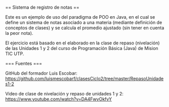 == Sistema de registro de notas ==

Este es un ejemplo de uso del paradigma de POO en Java, en el cual se define un sistema de notas asociado a una materia (mediante definición de conceptos de clases) y se calcula el promedio ajustado (sin tener en cuenta la peor nota). 

El ejercicio está basado en el elaborado en la clase de repaso (nivelación) de las Unidades 1 y 2 del curso de Programación Básica (Java) de Mision TIC UTP.

=== Fuentes ===

GitHub del formador Luis Escobar: 
https://github.com/luismescobarf/clasesCiclo2/tree/master/RepasoUnidades1-2

Video de clase de nivelación y repaso de unidades 1 y 2:
https://www.youtube.com/watch?v=DA4FwvOkfvY